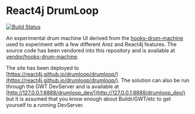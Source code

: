 # React4j DrumLoop

[![Build Status](https://api.travis-ci.com/react4j/react4j-drumloop.png?branch=master)](http://travis-ci.org/react4j/react4j-drumloop)

An experimental drum machine UI derived from the [hooks-drum-machine](https://github.com/kenwheeler/hooks-drum-machine)
used to experiment with a few different Arez and React4j features. The source code has been vendored into
this repository and is available at [vendor/hooks-drum-machine](vendor/hooks-drum-machine).

The site has been deployed to [https://react4j.github.io/drumloop/drumloop/](https://react4j.github.io/drumloop/drumloop/).
The solution can also be run through the GWT DevServer and is available at
[http://127.0.0.1:8888/drumloop_dev/](http://127.0.0.1:8888/drumloop_dev/) but it is assumed that you know
enough about Buildr/GWT/etc to get yourself to a running DevServer.
